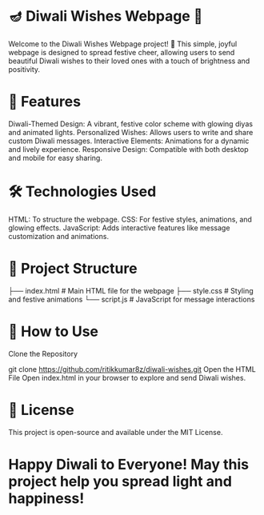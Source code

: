 # 🪔 Diwali Wishes Webpage 🎉
 
Welcome to the Diwali Wishes Webpage project! 🌟 This simple, joyful webpage is designed to spread festive cheer, allowing users to send beautiful Diwali wishes to
their loved ones with a touch of brightness and positivity.  
  
# 🎨 Features 
Diwali-Themed Design: A vibrant, festive color scheme with glowing diyas and animated lights. 
Personalized Wishes: Allows users to write and share custom Diwali messages.
Interactive Elements: Animations for a dynamic and lively experience.
Responsive Design: Compatible with both desktop and mobile for easy sharing.
 
# 🛠️ Technologies Used
HTML: To structure the webpage.
CSS: For festive styles, animations, and glowing effects.
JavaScript: Adds interactive features like message customization and animations.


# 📂 Project Structure

├── index.html       # Main HTML file for the webpage
├── style.css        # Styling and festive animations 
└── script.js        # JavaScript for message interactions

# 🌈 How to Use
Clone the Repository

git clone https://github.com/ritikkumar8z/diwali-wishes.git
Open the HTML File Open index.html in your browser to explore and send Diwali wishes.


# 📄 License
This project is open-source and available under the MIT License.

# Happy Diwali to Everyone! May this project help you spread light and happiness!

